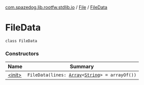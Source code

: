 [com.spazedog.lib.rootfw.stdlib.io](../../index.md) / [File](../index.md) / [FileData](.)

# FileData

`class FileData`

### Constructors

| Name | Summary |
|---|---|
| [&lt;init&gt;](-init-.md) | `FileData(lines: `[`Array`](https://kotlinlang.org/api/latest/jvm/stdlib/kotlin/-array/index.html)`<`[`String`](https://kotlinlang.org/api/latest/jvm/stdlib/kotlin/-string/index.html)`> = arrayOf())` |
